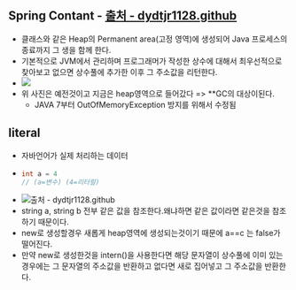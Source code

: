 Spring Contant - [출처 - dydtjr1128.github](https://dydtjr1128.github.io/java/2019/04/23/JAVA-String.html)
---
* 클래스와 같은 Heap의 Permanent area(고정 영역)에 생성되어 Java 프로세스의 종료까지 그 생을 함께 한다.
* 기본적으로 JVM에서 관리하며 프로그래머가 작성한 상수에 대해서 최우선적으로 찾아보고 없으면 상수풀에 추가한 이후 그 주소값을 리턴한다.
* ![](https://t1.daumcdn.net/cfile/tistory/246E2C33566532F115)
* 위 사진은 예전것이고 지금은 heap영역으로 들어갔다 => **GC의 대상이된다.
  * JAVA 7부터 OutOfMemoryException 방지를 위해서 수정됨

literal
---
* 자바언어가 실제 처리하는 데이터
* ```java
  int a = 4
  // (a=변수) (4=리터럴)
* ![출처 - dydtjr1128.github](https://dydtjr1128.github.io/img/Java/String%20literal.png)
* string a, string b 전부 같은 값을 참조한다.왜냐하면 같은 값이라면 같은것을 참조하기 때문이다.
* new로 생성할경우 새롭게 heap영역에 생성되는것이기 때문에 a==c 는 false가 떨어진다.
* 만약 new로 생성한것을 intern()을 사용한다면 해당 문자열이 상수풀에 이미 있는 경우에는 그 문자열의 주소값을 반환하고 없다면 새로 집어넣고 그 주소값을 반환한다.
